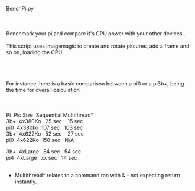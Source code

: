 BenchPi.py<br><br><br>
<br>
Benchmark your pi and compare it's CPU power with your other devices.. <br><br>
This script uses imagemagic to create and rotate pitcures, add a frame and so on, loading the CPU.<br><br>
<br><br><br>
For instance,  here is a basic comparison between a pi0 or a pi3b+, being the time for overall calculation<br><br>
<br><br>
  Pi&nbsp;&nbsp;Pic Size&nbsp;&nbsp;Sequential&nbsp;Multithread*<br> 
  3b+&nbsp;&nbsp;4x380Ko&nbsp;&nbsp;&nbsp;25 sec&nbsp;&nbsp;&nbsp;&nbsp;15 sec<br>
  pi0&nbsp;&nbsp;4x380ko&nbsp;&nbsp;107 sec&nbsp;&nbsp;&nbsp;103 sec<br>
  3b+&nbsp;&nbsp;4x622Ko&nbsp;&nbsp;&nbsp;52 sec&nbsp;&nbsp;&nbsp;&nbsp;27 sec<br>
  pi0&nbsp;&nbsp;4x622Ko&nbsp;&nbsp;150 sec&nbsp;&nbsp;&nbsp;N/A<br>
  
  3b+&nbsp;&nbsp;4xLarge&nbsp;&nbsp;&nbsp;84 sec&nbsp;&nbsp;&nbsp;54 sec<br>
  pi4&nbsp;&nbsp;4xLarge&nbsp;&nbsp;&nbsp;xx sec&nbsp;&nbsp;&nbsp;14 sec<br>
<br>
* Multithread* relates to a command ran with & - not expecting return instantly.

